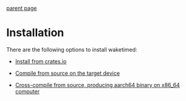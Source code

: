 [parent page](../index.md)

# Installation

There are the following options to install waketimed:

* [Install from crates.io](install-from-crates-io.md)

* [Compile from source on the target device](compile-from-source.md)

* [Cross-compile from source, producing aarch64 binary on x86_64 computer](cross-compile-from-source.md)
